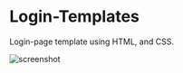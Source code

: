 # Login-Templates
Login-page template using HTML, and CSS.


![screenshot](https://user-images.githubusercontent.com/78653915/123899712-55e6d100-d985-11eb-9b70-9bf90298ac65.JPG)

